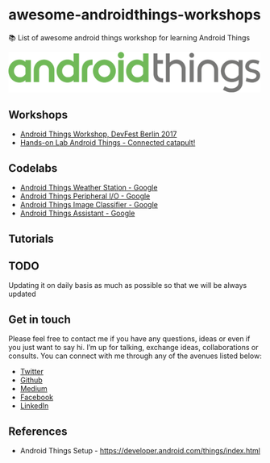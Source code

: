 # awesome-androidthings-workshops

📚 List of awesome android things workshop for learning Android Things

<img src="android-things.png" width="500px"/>

Workshops
--------
- [Android Things Workshop, DevFest Berlin 2017](https://github.com/gdg-berlin-android/android-things-workshop)
- [Hands-on Lab Android Things - Connected catapult!](https://github.com/eyal-lezmy/android-things-workshop)

Codelabs
--------
- [Android Things Weather Station - Google ](https://codelabs.developers.google.com/codelabs/androidthings-weatherstation)
- [Android Things Peripheral I/O - Google ](https://codelabs.developers.google.com/codelabs/androidthings-peripherals)
- [Android Things Image Classifier - Google ](https://codelabs.developers.google.com/codelabs/androidthings-classifier)
- [Android Things Assistant - Google ](https://codelabs.developers.google.com/codelabs/androidthings-assistant)

Tutorials
---------

TODO
----
Updating it on daily basis as much as possible so that we will be always updated

Get in touch 
------------

Please feel free to contact me if you have any questions, ideas or even if you just want to say hi. I’m up for talking, exchange ideas, collaborations or consults. You can connect with me through any of the avenues listed below:
- [Twitter](https://twitter.com/Ngesa254)
- [Github](https://github.com/ngesa254)
- [Medium](https://medium.com/@ngesa254)
- [Facebook](https://web.facebook.com/marvinngesa)
- [LinkedIn](https://www.linkedin.com/in/engngesamarvin) 

References
----------
- Android Things Setup - https://developer.android.com/things/index.html

